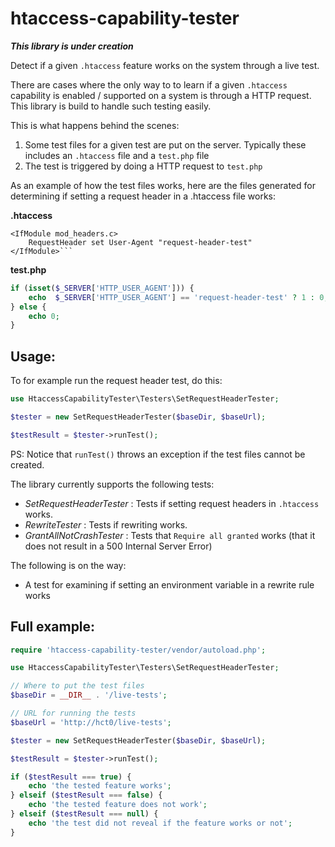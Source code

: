 # htaccess-capability-tester

***This library is under creation***

Detect if a given `.htaccess` feature works on the system through a live test.

There are cases where the only way to to learn if a given `.htaccess` capability is enabled / supported on a system is through a HTTP request. This library is build to handle such testing easily.

This is what happens behind the scenes:
1. Some test files for a given test are put on the server. Typically these includes an `.htaccess` file and a `test.php` file
2. The test is triggered by doing a HTTP request to `test.php`

As an example of how the test files works, here are the files generated for determining if setting a request header in a .htaccess file works:

**.htaccess**
```
<IfModule mod_headers.c>
    RequestHeader set User-Agent "request-header-test"
</IfModule>```
```

**test.php**
```php
if (isset($_SERVER['HTTP_USER_AGENT'])) {
    echo  $_SERVER['HTTP_USER_AGENT'] == 'request-header-test' ? 1 : 0;
} else {
    echo 0;
}
```

## Usage:

To for example run the request header test, do this:

```php
use HtaccessCapabilityTester\Testers\SetRequestHeaderTester;

$tester = new SetRequestHeaderTester($baseDir, $baseUrl);

$testResult = $tester->runTest();

```
PS: Notice that `runTest()` throws an exception if the test files cannot be created.


The library currently supports the following tests:

- *SetRequestHeaderTester* : Tests if setting request headers in `.htaccess` works.
- *RewriteTester* : Tests if rewriting works.
- *GrantAllNotCrashTester* : Tests that `Require all granted` works (that it does not result in a 500 Internal Server Error)

The following is on the way:
- A test for examining if setting an environment variable in a rewrite rule works


## Full example:
```php
require 'htaccess-capability-tester/vendor/autoload.php';

use HtaccessCapabilityTester\Testers\SetRequestHeaderTester;

// Where to put the test files
$baseDir = __DIR__ . '/live-tests';

// URL for running the tests
$baseUrl = 'http://hct0/live-tests';

$tester = new SetRequestHeaderTester($baseDir, $baseUrl);

$testResult = $tester->runTest();

if ($testResult === true) {
    echo 'the tested feature works';
} elseif ($testResult === false) {
    echo 'the tested feature does not work';
} elseif ($testResult === null) {
    echo 'the test did not reveal if the feature works or not';
}
```
